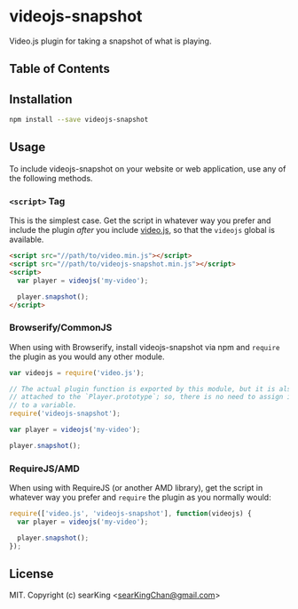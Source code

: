 # videojs-snapshot

Video.js plugin for taking a snapshot of what is playing.

## Table of Contents

<!-- START doctoc -->
<!-- END doctoc -->
## Installation

```sh
npm install --save videojs-snapshot
```

## Usage

To include videojs-snapshot on your website or web application, use any of the following methods.

### `<script>` Tag

This is the simplest case. Get the script in whatever way you prefer and include the plugin _after_ you include [video.js][videojs], so that the `videojs` global is available.

```html
<script src="//path/to/video.min.js"></script>
<script src="//path/to/videojs-snapshot.min.js"></script>
<script>
  var player = videojs('my-video');

  player.snapshot();
</script>
```

### Browserify/CommonJS

When using with Browserify, install videojs-snapshot via npm and `require` the plugin as you would any other module.

```js
var videojs = require('video.js');

// The actual plugin function is exported by this module, but it is also
// attached to the `Player.prototype`; so, there is no need to assign it
// to a variable.
require('videojs-snapshot');

var player = videojs('my-video');

player.snapshot();
```

### RequireJS/AMD

When using with RequireJS (or another AMD library), get the script in whatever way you prefer and `require` the plugin as you normally would:

```js
require(['video.js', 'videojs-snapshot'], function(videojs) {
  var player = videojs('my-video');

  player.snapshot();
});
```

## License

MIT. Copyright (c) searKing &lt;searKingChan@gmail.com&gt;


[videojs]: http://videojs.com/
